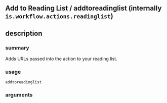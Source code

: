 
## Add to Reading List / addtoreadinglist (internally `is.workflow.actions.readinglist`)



## description
### summary
Adds URLs passed into the action to your reading list.


### usage
`addtoreadinglist `

### arguments

